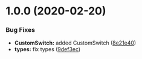 # 1.0.0 (2020-02-20)


### Bug Fixes

* **CustomSwitch:** added CustomSwitch ([8e21e40](https://github.com/yeutech-lab/expo-custom-switch/commit/8e21e40c179abcfe5f2f1afedf6bf99c450ddb89))
* **types:** fix types ([9def3ec](https://github.com/yeutech-lab/expo-custom-switch/commit/9def3ec1ad4fe1c3677697e3db03e90754bede94))
